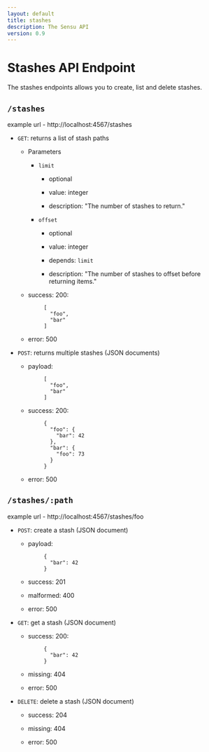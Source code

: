 ```yaml
---
layout: default
title: stashes
description: The Sensu API
version: 0.9
---
```


<div class="page-header">
  <h1>Stashes API Endpoint<small></small></h1>
</div>

The stashes endpoints allows you to create, list and delete stashes.

## `/stashes`

example url - http://localhost:4567/stashes

* `GET`: returns a list of stash paths

  - Parameters
    
    - `limit`

      - optional

      - value: integer

      - description: "The number of stashes to return."

    - `offset` 

      - optional

      - value: integer

      - depends: `limit`

      - description: "The number of stashes to offset before returning items."

  - success: 200:

             [
               "foo",
               "bar"
             ]

  - error: 500

* `POST`: returns multiple stashes (JSON documents)

  - payload:

             [
               "foo",
               "bar"
             ]

  - success: 200:

             {
               "foo": {
                 "bar": 42
               },
               "bar": {
                 "foo": 73
               }
             }

  - error: 500

## `/stashes/:path`

example url - http://localhost:4567/stashes/foo

* `POST`: create a stash (JSON document)

  - payload:

             {
               "bar": 42
             }

  - success: 201

  - malformed: 400

  - error: 500

* `GET`: get a stash (JSON document)

  - success: 200:

             {
               "bar": 42
             }

  - missing: 404

  - error: 500

* `DELETE`: delete a stash (JSON document)

  - success: 204

  - missing: 404

  - error: 500
